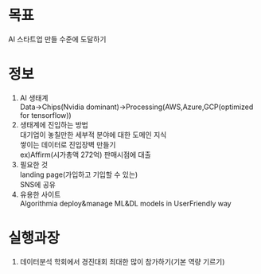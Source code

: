 # 목표
AI 스타트업 만들 수준에 도달하기<br>

# 정보 
1. AI 생태계<br>
Data->Chips(Nvidia dominant)->Processing(AWS,Azure,GCP(optimized for tensorflow))<br>
2. 생태계에 진입하는 방법<br>
대기업이 놓칠만한 세부적 분야에 대한 도메인 지식<br>
쌓이는 데이터로 진입장벽 만들기 <br>
ex)Affirm(시가총액 272억) 판매시점에 대출<br>
3. 필요한 것<br>
landing page(가입하고 기입할 수 있는)<br>
SNS에 공유<br>
4. 유용한 사이트<br>
Algorithmia deploy&manage ML&DL models in UserFriendly way<br>

# 실행과장
1. 데이터분석 학회에서 경진대회 최대한 많이 참가하기(기본 역량 기르기) <br>
